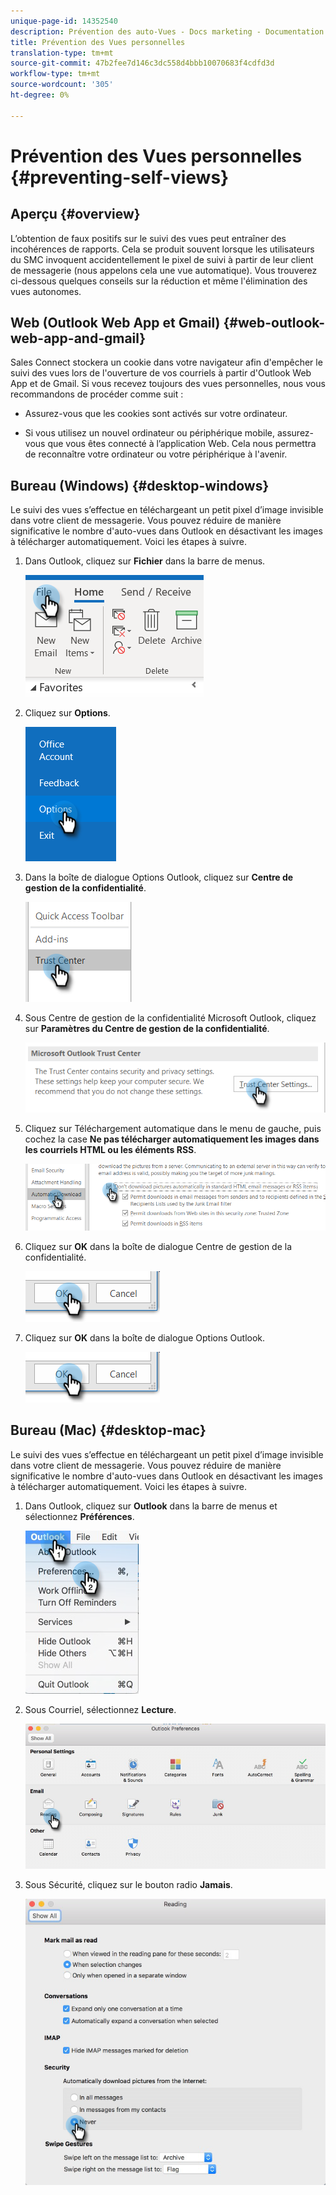 ```yaml
---
unique-page-id: 14352540
description: Prévention des auto-Vues - Docs marketing - Documentation du produit
title: Prévention des Vues personnelles
translation-type: tm+mt
source-git-commit: 47b2fee7d146c3dc558d4bbb10070683f4cdfd3d
workflow-type: tm+mt
source-wordcount: '305'
ht-degree: 0%

---
```



# Prévention des Vues personnelles {#preventing-self-views}

## Aperçu {#overview}

L’obtention de faux positifs sur le suivi des vues peut entraîner des incohérences de rapports. Cela se produit souvent lorsque les utilisateurs du SMC invoquent accidentellement le pixel de suivi à partir de leur client de messagerie (nous appelons cela une vue automatique). Vous trouverez ci-dessous quelques conseils sur la réduction et même l&#39;élimination des vues autonomes.

## Web (Outlook Web App et Gmail) {#web-outlook-web-app-and-gmail}

Sales Connect stockera un cookie dans votre navigateur afin d&#39;empêcher le suivi des vues lors de l&#39;ouverture de vos courriels à partir d&#39;Outlook Web App et de Gmail. Si vous recevez toujours des vues personnelles, nous vous recommandons de procéder comme suit :

* Assurez-vous que les cookies sont activés sur votre ordinateur.

* Si vous utilisez un nouvel ordinateur ou périphérique mobile, assurez-vous que vous êtes connecté à l’application Web. Cela nous permettra de reconnaître votre ordinateur ou votre périphérique à l&#39;avenir.

## Bureau (Windows) {#desktop-windows}

Le suivi des vues s’effectue en téléchargeant un petit pixel d’image invisible dans votre client de messagerie. Vous pouvez réduire de manière significative le nombre d&#39;auto-vues dans Outlook en désactivant les images à télécharger automatiquement. Voici les étapes à suivre.

1. Dans Outlook, cliquez sur **Fichier** dans la barre de menus.

   ![](assets/win-1.png)

1. Cliquez sur **Options**.

   ![](assets/win-2.png)

1. Dans la boîte de dialogue Options Outlook, cliquez sur **Centre de gestion de la confidentialité**.

   ![](assets/win-3.png)

1. Sous Centre de gestion de la confidentialité Microsoft Outlook, cliquez sur **Paramètres du Centre de gestion de la confidentialité**.

   ![](assets/win-4.png)

1. Cliquez sur Téléchargement automatique dans le menu de gauche, puis cochez la case **Ne pas télécharger automatiquement les images dans les courriels HTML ou les éléments RSS**.

   ![](assets/win-5.png)

1. Cliquez sur **OK** dans la boîte de dialogue Centre de gestion de la confidentialité.

   ![](assets/win-6.png)

1. Cliquez sur **OK** dans la boîte de dialogue Options Outlook.

   ![](assets/win-6.png)

## Bureau (Mac) {#desktop-mac}

Le suivi des vues s’effectue en téléchargeant un petit pixel d’image invisible dans votre client de messagerie. Vous pouvez réduire de manière significative le nombre d&#39;auto-vues dans Outlook en désactivant les images à télécharger automatiquement. Voici les étapes à suivre.

1. Dans Outlook, cliquez sur **Outlook** dans la barre de menus et sélectionnez **Préférences**.

   ![](assets/mac-1.png)

1. Sous Courriel, sélectionnez **Lecture**.

   ![](assets/mac-2.png)

1. Sous Sécurité, cliquez sur le bouton radio **Jamais**.

   ![](assets/mac-3.png)

